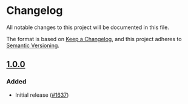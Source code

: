 # Changelog

All notable changes to this project will be documented in this file.

The format is based on [Keep a Changelog](https://keepachangelog.com/en/1.0.0/),
and this project adheres to [Semantic Versioning](https://semver.org/spec/v2.0.0.html).

## [1.0.0]

### Added

- Initial release ([#1637](https://github.com/MetaMask/core/pull/1637))

[1.0.0]: https://github.com/MetaMask/core/releases/tag/@metamask/push-platform-notifications-controller@1.0.0
